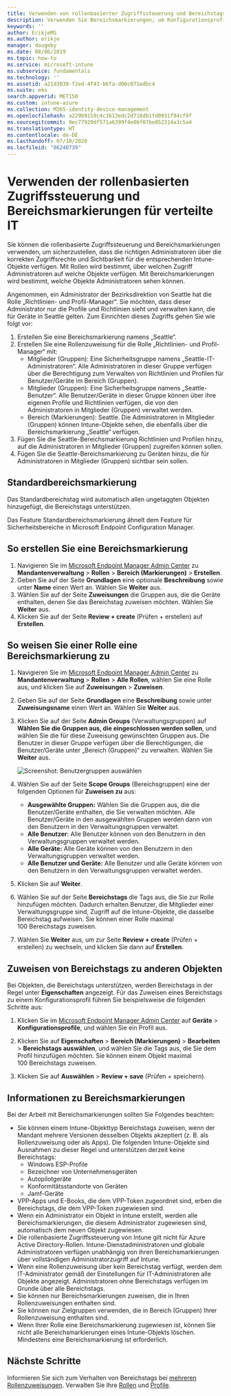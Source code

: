 ```yaml
---
title: Verwenden von rollenbasierter Zugriffssteuerung und Bereichstags für verteilte IT-Systeme in Intune | Microsoft-Dokumentation
description: Verwenden Sie Bereichsmarkierungen, um Konfigurationsprofile nach bestimmten Rollen zu filtern.
keywords: ''
author: ErikjeMS
ms.author: erikje
manager: dougeby
ms.date: 08/06/2019
ms.topic: how-to
ms.service: microsoft-intune
ms.subservice: fundamentals
ms.technology: ''
ms.assetid: a21d3039-f2ed-4f43-b6fa-d00c071edbc4
ms.suite: ems
search.appverid: MET150
ms.custom: intune-azure
ms.collection: M365-identity-device-management
ms.openlocfilehash: a229b9159c4c3613edc2d718db1fd0931f94cf9f
ms.sourcegitcommit: 9ec77929df571a6399f4e06f07be852314a3c5a4
ms.translationtype: HT
ms.contentlocale: de-DE
ms.lasthandoff: 07/10/2020
ms.locfileid: "86240739"
---
```

# <a name="use-role-based-access-control-rbac-and-scope-tags-for-distributed-it"></a>Verwenden der rollenbasierten Zugriffssteuerung und Bereichsmarkierungen für verteilte IT

Sie können die rollenbasierte Zugriffssteuerung und Bereichsmarkierungen verwenden, um sicherzustellen, dass die richtigen Administratoren über die korrekten Zugriffsrechte und Sichtbarkeit für die entsprechenden Intune-Objekte verfügen. Mit Rollen wird bestimmt, über welchen Zugriff Administratoren auf welche Objekte verfügen. Mit Bereichsmarkierungen wird bestimmt, welche Objekte Administratoren sehen können.

Angenommen, ein Administrator der Bezirksdirektion von Seattle hat die Rolle „Richtlinien- und Profil-Manager“. Sie möchten, dass dieser Administrator nur die Profile und Richtlinien sieht und verwalten kann, die für Geräte in Seattle gelten. Zum Einrichten dieses Zugriffs gehen Sie wie folgt vor:

1. Erstellen Sie eine Bereichsmarkierung namens „Seattle“.
2. Erstellen Sie eine Rollenzuweisung für die Rolle „Richtlinien- und Profil-Manager“ mit: 
    - Mitglieder (Gruppen): Eine Sicherheitsgruppe namens „Seattle-IT-Administratoren“. Alle Administratoren in dieser Gruppe verfügen über die Berechtigung zum Verwalten von Richtlinien und Profilen für Benutzer/Geräte im Bereich (Gruppen).
    - Mitglieder (Gruppen): Eine Sicherheitsgruppe namens „Seattle-Benutzer“. Alle Benutzer/Geräte in dieser Gruppe können über ihre eigenen Profile und Richtlinien verfügen, die von den Administratoren in Mitglieder (Gruppen) verwaltet werden. 
    - Bereich (Markierungen): Seattle. Die Administratoren in Mitglieder (Gruppen) können Intune-Objekte sehen, die ebenfalls über die Bereichsmarkierung „Seattle“ verfügen.
3. Fügen Sie die Seattle-Bereichsmarkierung Richtlinien und Profilen hinzu, auf die Administratoren in Mitglieder (Gruppen) zugreifen können sollen.
4. Fügen Sie die Seattle-Bereichsmarkierung zu Geräten hinzu, die für Administratoren in Mitglieder (Gruppen) sichtbar sein sollen. 

## <a name="default-scope-tag"></a>Standardbereichsmarkierung
Das Standardbereichstag wird automatisch allen ungetaggten Objekten hinzugefügt, die Bereichstags unterstützen.

Das Feature Standardbereichsmarkierung ähnelt dem Feature für Sicherheitsbereiche in Microsoft Endpoint Configuration Manager. 

## <a name="to-create-a-scope-tag"></a>So erstellen Sie eine Bereichsmarkierung

1. Navigieren Sie im [Microsoft Endpoint Manager Admin Center](https://go.microsoft.com/fwlink/?linkid=2109431) zu **Mandantenverwaltung** > **Rollen** > **Bereich (Markierungen)**  > **Erstellen**.
2. Geben Sie auf der Seite **Grundlagen** eine optionale **Beschreibung** sowie unter **Name** einen Wert an. Wählen Sie **Weiter** aus.
3. Wählen Sie auf der Seite **Zuweisungen** die Gruppen aus, die die Geräte enthalten, denen Sie das Bereichstag zuweisen möchten. Wählen Sie **Weiter** aus.
4. Klicken Sie auf der Seite **Review + create** (Prüfen + erstellen) auf **Erstellen**.

## <a name="to-assign-a-scope-tag-to-a-role"></a>So weisen Sie einer Rolle eine Bereichsmarkierung zu

1. Navigieren Sie im [Microsoft Endpoint Manager Admin Center](https://go.microsoft.com/fwlink/?linkid=2109431) zu **Mandantenverwaltung** > **Rollen** > **Alle Rollen**, wählen Sie eine Rolle aus, und klicken Sie auf **Zuweisungen** > **Zuweisen**.
2. Geben Sie auf der Seite **Grundlagen** eine **Beschreibung** sowie unter **Zuweisungsname** einen Wert an. Wählen Sie **Weiter** aus.
3. Klicken Sie auf der Seite **Admin Groups** (Verwaltungsgruppen) auf **Wählen Sie die Gruppen aus, die eingeschlossen werden sollen**, und wählen Sie die für diese Zuweisung gewünschten Gruppen aus. Die Benutzer in dieser Gruppe verfügen über die Berechtigungen, die Benutzer/Geräte unter „Bereich (Gruppen)“ zu verwalten. Wählen Sie **Weiter** aus.

    ![Screenshot: Benutzergruppen auswählen](./media/scope-tags/select-member-groups.png)

4. Wählen Sie auf der Seite **Scope Groups** (Bereichsgruppen) eine der folgenden Optionen für **Zuweisen zu** aus:
    - **Ausgewählte Gruppen:** Wählen Sie die Gruppen aus, die die Benutzer/Geräte enthalten, die Sie verwalten möchten. Alle Benutzer/Geräte in den ausgewählten Gruppen werden dann von den Benutzern in den Verwaltungsgruppen verwaltet.
    - **Alle Benutzer**: Alle Benutzer können von den Benutzern in den Verwaltungsgruppen verwaltet werden.
    - **Alle Geräte:** Alle Geräte können von den Benutzern in den Verwaltungsgruppen verwaltet werden.
    - **Alle Benutzer und Geräte:** Alle Benutzer und alle Geräte können von den Benutzern in den Verwaltungsgruppen verwaltet werden.

5. Klicken Sie auf **Weiter**.
6. Wählen Sie auf der Seite **Bereichstags** die Tags aus, die Sie zur Rolle hinzufügen möchten. Dadurch erhalten Benutzer, die Mitglieder einer Verwaltungsgruppe sind, Zugriff auf die Intune-Objekte, die dasselbe Bereichstag aufweisen. Sie können einer Rolle maximal 100 Bereichstags zuweisen.
7. Wählen Sie **Weiter** aus, um zur Seite **Review + create** (Prüfen + erstellen) zu wechseln, und klicken Sie dann auf **Erstellen**.

## <a name="assign-scope-tags-to-other-objects"></a>Zuweisen von Bereichstags zu anderen Objekten

Bei Objekten, die Bereichstags unterstützen, werden Bereichstags in der Regel unter **Eigenschaften** angezeigt. Für das Zuweisen eines Bereichstags zu einem Konfigurationsprofil führen Sie beispielsweise die folgenden Schritte aus:

1. Klicken Sie im [Microsoft Endpoint Manager Admin Center](https://go.microsoft.com/fwlink/?linkid=2109431) auf **Geräte** > **Konfigurationsprofile**, und wählen Sie ein Profil aus.

2. Klicken Sie auf **Eigenschaften** > **Bereich (Markierungen)**  > **Bearbeiten** > **Bereichstags auswählen**, und wählen Sie die Tags aus, die Sie dem Profil hinzufügen möchten. Sie können einem Objekt maximal 100 Bereichstags zuweisen.
4. Klicken Sie auf **Auswählen** > **Review + save** (Prüfen + speichern).

## <a name="scope-tag-details"></a>Informationen zu Bereichsmarkierungen
Bei der Arbeit mit Bereichsmarkierungen sollten Sie Folgendes beachten: 

- Sie können einem Intune-Objekttyp Bereichstags zuweisen, wenn der Mandant mehrere Versionen desselben Objekts akzeptiert (z. B. als Rollenzuweisung oder als Apps).
  Die folgenden Intune-Objekte sind Ausnahmen zu dieser Regel und unterstützen derzeit keine Bereichstags:
    - Windows ESP-Profile
    - Bezeichner von Unternehmensgeräten
    - Autopilotgeräte
    - Konformitätsstandorte von Geräten
    - Jamf-Geräte
- VPP-Apps und E-Books, die dem VPP-Token zugeordnet sind, erben die Bereichstags, die dem VPP-Token zugewiesen sind.
- Wenn ein Administrator ein Objekt in Intune erstellt, werden alle Bereichsmarkierungen, die diesem Administrator zugewiesen sind, automatisch dem neuen Objekt zugewiesen.
- Die rollenbasierte Zugriffssteuerung von Intune gilt nicht für Azure Active Directory-Rollen. Intune-Dienstadministratoren und globale Administratoren verfügen unabhängig von ihren Bereichsmarkierungen über vollständigen Administratorzugriff auf Intune.
- Wenn eine Rollenzuweisung über kein Bereichstag verfügt, werden dem IT-Administrator gemäß der Einstellungen für IT-Administratoren alle Objekte angezeigt. Administratoren ohne Bereichstags verfügen im Grunde über alle Bereichstags.
- Sie können nur Bereichsmarkierungen zuweisen, die in Ihren Rollenzuweisungen enthalten sind.
- Sie können nur Zielgruppen verwenden, die in Bereich (Gruppen) Ihrer Rollenzuweisung enthalten sind.
- Wenn Ihrer Rolle eine Bereichsmarkierung zugewiesen ist, können Sie nicht alle Bereichsmarkierungen eines Intune-Objekts löschen. Mindestens eine Bereichsmarkierung ist erforderlich.

## <a name="next-steps"></a>Nächste Schritte

Informieren Sie sich zum Verhalten von Bereichstags bei [mehreren Rollenzuweisungen](role-based-access-control.md#multiple-role-assignments).
Verwalten Sie Ihre [Rollen](role-based-access-control.md) und [Profile](../configuration/device-profile-assign.md).


